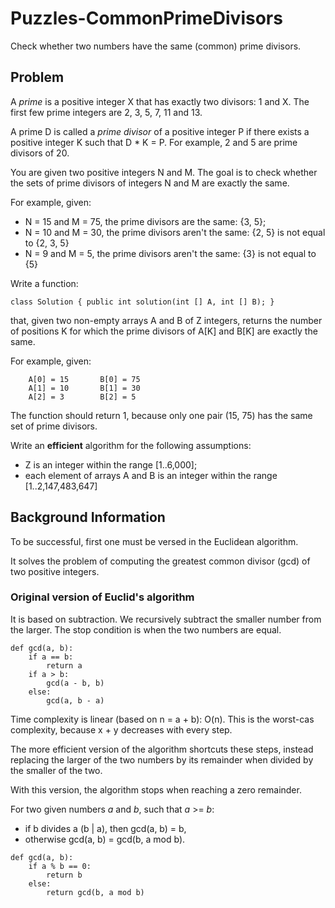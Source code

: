 # Puzzles-CommonPrimeDivisors

Check whether two numbers have the same (common) prime divisors.

## Problem

A *prime* is a positive integer X that has exactly two divisors: 1 and X.
The first few prime integers are 2, 3, 5, 7, 11 and 13.

A prime D is called a *prime divisor* of a positive integer P
if there exists a positive integer K such that D \* K = P.
For example, 2 and 5 are prime divisors of 20.

You are given two positive integers N and M.
The goal is to check whether the sets of prime divisors
of integers N and M are exactly the same.

For example, given:

- N = 15 and M = 75, the prime divisors are the same: {3, 5};
- N = 10 and M = 30, the prime divisors aren't the same: {2, 5} is not equal to {2, 3, 5}
- N = 9 and M = 5, the prime divisors aren't the same: {3} is not equal to {5}

Write a function:

```
class Solution { public int solution(int [] A, int [] B); }
```

that, given two non-empty arrays A and B of Z integers,
returns the number of positions K for which
the prime divisors of A[K] and B[K] are exactly the same.

For example, given:

```
    A[0] = 15       B[0] = 75
    A[1] = 10       B[1] = 30
    A[2] = 3        B[2] = 5
```

The function should return 1, because only one pair (15, 75) has the same set of prime divisors.

Write an **efficient** algorithm for the following assumptions:

- Z is an integer within the range [1..6,000];
- each element of arrays A and B is an integer within the range [1..2,147,483,647]

## Background Information

To be successful, first one must be versed in the Euclidean algorithm.

It solves the problem of computing the greatest common divisor (gcd) of two positive integers.

### Original version of Euclid's algorithm

It is based on subtraction. We recursively subtract the smaller number from the larger.
The stop condition is when the two numbers are equal.

```
def gcd(a, b):
    if a == b:
        return a
    if a > b:
        gcd(a - b, b)
    else:
        gcd(a, b - a)
```

Time complexity is linear (based on n = a + b): O(n). This is the worst-cas complexity,
because x + y decreases with every step.

The more efficient version of the algorithm shortcuts these steps,
instead replacing the larger of the two numbers by its remainder
when divided by the smaller of the two.

With this version, the algorithm stops when reaching a zero remainder.

For two given numbers *a* and *b*, such that *a* >= *b*:

- if b divides a (b | a), then gcd(a, b) = b,
- otherwise gcd(a, b) = gcd(b, a mod b).

```
def gcd(a, b):
    if a % b == 0:
        return b
    else:
        return gcd(b, a mod b)
```
